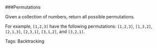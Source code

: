 ###Permutations

 Given a collection of numbers, return all possible permutations.

For example,
`[1,2,3]` have the following permutations:
`[1,2,3]`, `[1,3,2]`, `[2,1,3]`, `[2,3,1]`, `[3,1,2]`, and `[3,2,1]`. 

Tags: Backtracking